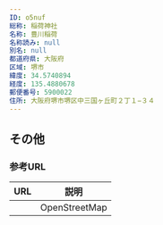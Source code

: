 ```yaml
---
ID: o5nuf
総称: 稲荷神社
名称: 豊川稲荷
名称読み: null
別名: null
都道府県: 大阪府
区域: 堺市
緯度: 34.5740894
経度: 135.4880678
郵便番号: 5900022
住所: 大阪府堺市堺区中三国ヶ丘町２丁１−３４
---
```


## その他

### 参考URL

| URL | 説明          |
| --- | ------------- |
|     | OpenStreetMap |

